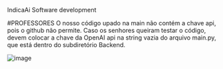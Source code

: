 IndicaAi Software development

#PROFESSORES
O nosso código upado na main não contém a chave api, pois o github não permite. Caso os senhores queiram testar o código, devem colocar a chave da OpenAI api na string vazia do arquivo main.py, que está dentro do subdiretório Backend.

![image](https://github.com/user-attachments/assets/fe5a2530-419a-4dd4-a28c-c4a13a5d0443)
